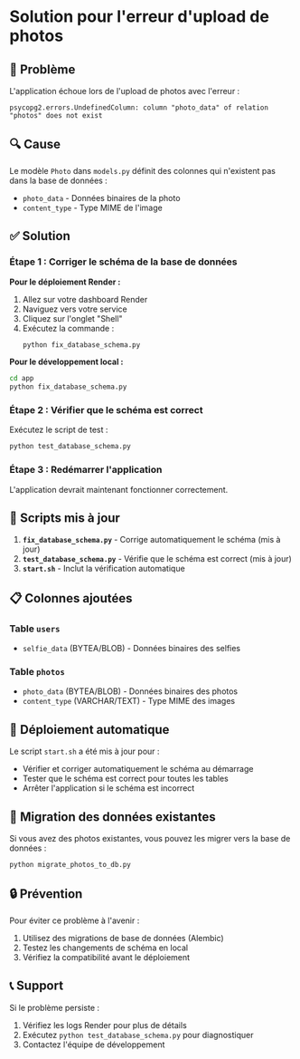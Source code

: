 # Solution pour l'erreur d'upload de photos

## 🚨 Problème
L'application échoue lors de l'upload de photos avec l'erreur :
```
psycopg2.errors.UndefinedColumn: column "photo_data" of relation "photos" does not exist
```

## 🔍 Cause
Le modèle `Photo` dans `models.py` définit des colonnes qui n'existent pas dans la base de données :
- `photo_data` - Données binaires de la photo
- `content_type` - Type MIME de l'image

## ✅ Solution

### Étape 1 : Corriger le schéma de la base de données

**Pour le déploiement Render :**

1. Allez sur votre dashboard Render
2. Naviguez vers votre service
3. Cliquez sur l'onglet "Shell"
4. Exécutez la commande :
   ```bash
   python fix_database_schema.py
   ```

**Pour le développement local :**
```bash
cd app
python fix_database_schema.py
```

### Étape 2 : Vérifier que le schéma est correct

Exécutez le script de test :
```bash
python test_database_schema.py
```

### Étape 3 : Redémarrer l'application

L'application devrait maintenant fonctionner correctement.

## 🔧 Scripts mis à jour

1. **`fix_database_schema.py`** - Corrige automatiquement le schéma (mis à jour)
2. **`test_database_schema.py`** - Vérifie que le schéma est correct (mis à jour)
3. **`start.sh`** - Inclut la vérification automatique

## 📋 Colonnes ajoutées

### Table `users`
- `selfie_data` (BYTEA/BLOB) - Données binaires des selfies

### Table `photos`
- `photo_data` (BYTEA/BLOB) - Données binaires des photos
- `content_type` (VARCHAR/TEXT) - Type MIME des images

## 🚀 Déploiement automatique

Le script `start.sh` a été mis à jour pour :
- Vérifier et corriger automatiquement le schéma au démarrage
- Tester que le schéma est correct pour toutes les tables
- Arrêter l'application si le schéma est incorrect

## 📝 Migration des données existantes

Si vous avez des photos existantes, vous pouvez les migrer vers la base de données :
```bash
python migrate_photos_to_db.py
```

## 🔒 Prévention

Pour éviter ce problème à l'avenir :
1. Utilisez des migrations de base de données (Alembic)
2. Testez les changements de schéma en local
3. Vérifiez la compatibilité avant le déploiement

## 📞 Support

Si le problème persiste :
1. Vérifiez les logs Render pour plus de détails
2. Exécutez `python test_database_schema.py` pour diagnostiquer
3. Contactez l'équipe de développement 